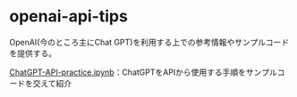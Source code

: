 # openai-api-tips
OpenAI(今のところ主にChat GPT)を利用する上での参考情報やサンプルコードを提供する。

[ChatGPT-API-practice.ipynb](/ChatGPT-API-practice.ipynb)：ChatGPTをAPIから使用する手順をサンプルコードを交えて紹介
